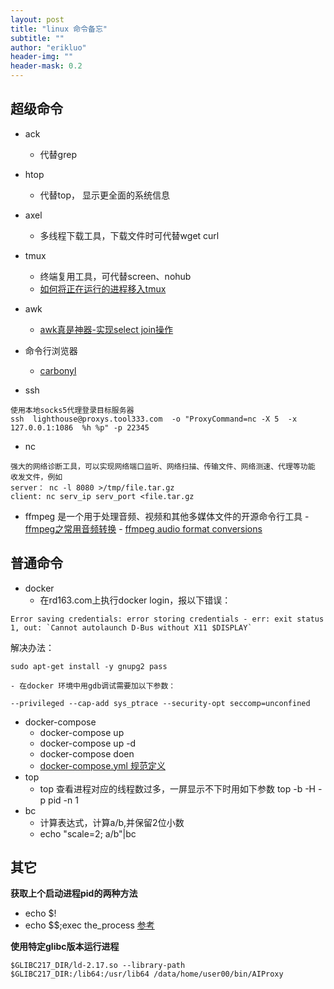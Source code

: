 ```yaml
---
layout: post
title: "linux 命令备忘"
subtitle: ""
author: "erikluo"
header-img: ""
header-mask: 0.2
---
```



## 超级命令

* ack 
    - 代替grep
* htop 
    - 代替top， 显示更全面的系统信息
* axel 
    - 多线程下载工具，下载文件时可代替wget curl
* tmux 
    - 终端复用工具，可代替screen、nohub
    - [如何将正在运行的进程移入tmux](https://xai.sh/2020/10/16/Move-running-process-into-tmux-session.html)

* awk
    - [awk真是神器-实现select join操作](https://www.cnblogs.com/codelogs/p/16060082.html)
* 命令行浏览器
    - [carbonyl](https://github.com/fathyb/carbonyl)

* ssh
```
使用本地socks5代理登录目标服务器
ssh  lighthouse@proxys.tool333.com  -o "ProxyCommand=nc -X 5  -x 127.0.0.1:1086  %h %p" -p 22345
```
* nc
```
强大的网络诊断工具，可以实现网络端口监听、网络扫描、传输文件、网络测速、代理等功能
收发文件，例如
server： nc -l 8080 >/tmp/file.tar.gz
client: nc serv_ip serv_port <file.tar.gz
```
* ffmpeg 是一个用于处理音频、视频和其他多媒体文件的开源命令行工具
      - [ffmpeg之常用音频转换](https://dangger.github.io/2015/10/30/index.html)
      - [ffmpeg audio format conversions](https://linuxconfig.org/ffmpeg-audio-format-conversions)
  

## 普通命令
* docker
    - 在rd163.com上执行docker login，报以下错误：
```
Error saving credentials: error storing credentials - err: exit status 1, out: `Cannot autolaunch D-Bus without X11 $DISPLAY`
```
解决办法：
```
sudo apt-get install -y gnupg2 pass
```
    - 在docker 环境中用gdb调试需要加以下参数：
```
--privileged --cap-add sys_ptrace --security-opt seccomp=unconfined
```

* docker-compose
    - docker-compose up
    - docker-compose up  -d
    - docker-compose doen
    - [docker-compose.yml 规范定义](https://github.com/compose-spec/compose-spec/blob/master/spec.md)
* top
    - top 查看进程对应的线程数过多，一屏显示不下时用如下参数 top -b -H -p pid  -n 1
* bc
    - 计算表达式，计算a/b,并保留2位小数
    -  echo "scale=2; a/b"|bc


## 其它
**获取上个启动进程pid的两种方法**<br>
- echo $!
- echo $$;exec the_process
[参考](https://serverfault.com/questions/205498/how-to-get-pid-of-just-started-process)

**使用特定glibc版本运行进程**<br>
```
$GLIBC217_DIR/ld-2.17.so --library-path $GLIBC217_DIR:/lib64:/usr/lib64 /data/home/user00/bin/AIProxy
```



 

